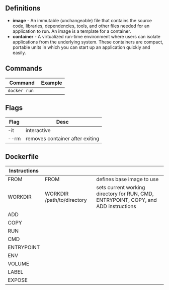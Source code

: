 ## Definitions

* **image** - An immutable (unchangeable) file that contains the source code, libraries, dependencies, tools, and other files needed for an application to run. An image is a template for a container.
* **container** - A virtualized run-time environment where users can isolate applications from the underlying system. These containers are compact, portable units in which you can start up an application quickly and easily.

## Commands

| Command | Example |
|---|---|
| ```docker run ``` | |

## Flags

| Flag | Desc |
|---|---|
| -it | interactive |
| --rm | removes container after exiting |

## Dockerfile

| Instructions  |   | |
|---|---|---|
| FROM | FROM <image> | defines base image to use |
| WORKDIR | WORKDIR /path/to/directory | sets current working directory for RUN, CMD, ENTRYPOINT, COPY, and ADD instructions |
| ADD | | |
| COPY | | |
| RUN  |   | |
| CMD  |   | |
| ENTRYPOINT | |   |
| ENV | | |
| VOLUME | | |
| LABEL | | |
| EXPOSE | | |
